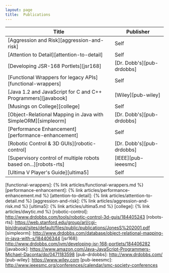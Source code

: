 ```yaml
---
layout: page
title:  Publications
---
```


| Title                                                                 | Publisher                 |
|-----------------------------------------------------------------------| --------------------------|
| [Aggression and Risk][aggression-and-risk]                            | Self                      |
| [Attention to Detail][attention-to-detail]                            | Self                      |
| [Developing JSR-168 Portlets][jsr168]                                 | [Dr. Dobb's][pub-drdobbs] |
| [Functional Wrappers for legacy APIs][functional-wrappers]            | Self                      |
| [Java 1.2 and JavaScript for C and C++ Programmers][javabook]         | [Wiley][pub-wiley]        |
| [Musings on College][college]                                         | Self                      |
| [Object-Relational Mapping in Java with SimpleORM][simpleorm]         | [Dr. Dobb's][pub-drdobbs] |
| [Performance Enhancement][performance-enhancement]                    | Self                      |
| [Robotic Control & 3D GUIs][robotic-control]                          | [Dr. Dobb's][pub-drdobbs] |
| [Supervisory control of multiple robots based on...][robots-rts]      | [IEEE][pub-ieeesmc]       |
| [Ultima V Player's Guide][ultima5]                                    | Self                      |

[functional-wrappers]: {% link articles/functional-wrappers.md %}
[performance-enhancement]: {% link articles/performance-enhancement.md %}
[attention-to-detail]: {% link articles/attention-to-detail.md %}
[aggression-and-risk]: {% link articles/aggression-and-risk.md %}
[ultima5]: {% link articles/ultima5.md %}
[college]: {% link articles/dwytic.md %}
[robotic-control]: http://www.drdobbs.com/tools/robotic-control-3d-guis/184405243
[robots-rts]: https://web.stanford.edu/group/arl/cgi-bin/drupal/sites/default/files/public/publications/JonesS%202001.pdf
[simpleorm]: http://www.drdobbs.com/database/object-relational-mapping-in-java-with-s/184406344
[jsr168]: http://www.drdobbs.com/jvm/developing-jsr-168-portlets/184406282
[javabook]: https://www.amazon.com/Java-JavaScript-Programmers-Michael-Daconta/dp/0471183598
[pub-drdobbs]: http://www.drdobbs.com/
[pub-wiley]: https://www.wiley.com
[pub-ieeesmc]: http://www.ieeesmc.org/conferences/calendar/smc-society-conferences